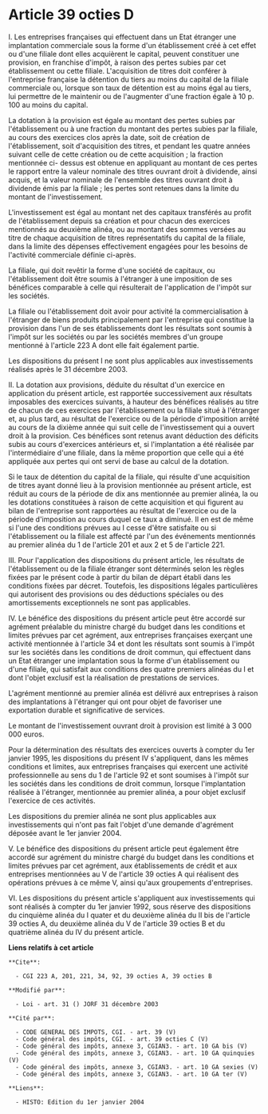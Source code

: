 # Article 39 octies D

I. Les entreprises françaises qui effectuent dans un Etat étranger une implantation commerciale sous la forme d'un
établissement créé à cet effet ou d'une filiale dont elles acquièrent le capital, peuvent constituer une provision, en
franchise d'impôt, à raison des pertes subies par cet établissement ou cette filiale. L'acquisition de titres doit conférer à
l'entreprise française la détention du tiers au moins du capital de la filiale commerciale ou, lorsque son taux de détention
est au moins égal au tiers, lui permettre de le maintenir ou de l'augmenter d'une fraction égale à 10 p. 100 au moins du
capital.

La dotation à la provision est égale au montant des pertes subies par l'établissement ou à une fraction du montant des pertes
subies par la filiale, au cours des exercices clos après la date, soit de création de l'établissement, soit d'acquisition des
titres, et pendant les quatre années suivant celle de cette création ou de cette acquisition ; la fraction mentionnée ci-
dessus est obtenue en appliquant au montant de ces pertes le rapport entre la valeur nominale des titres ouvrant droit à
dividende, ainsi acquis, et la valeur nominale de l'ensemble des titres ouvrant droit à dividende émis par la filiale ; les
pertes sont retenues dans la limite du montant de l'investissement.

L'investissement est égal au montant net des capitaux transférés au profit de l'établissement depuis sa création et pour
chacun des exercices mentionnés au deuxième alinéa, ou au montant des sommes versées au titre de chaque acquisition de titres
représentatifs du capital de la filiale, dans la limite des dépenses effectivement engagées pour les besoins de l'activité
commerciale définie ci-après.

La filiale, qui doit revêtir la forme d'une société de capitaux, ou l'établissement doit être soumis à l'étranger à une
imposition de ses bénéfices comparable à celle qui résulterait de l'application de l'impôt sur les sociétés.

La filiale ou l'établissement doit avoir pour activité la commercialisation à l'étranger de biens produits principalement par
l'entreprise qui constitue la provision dans l'un de ses établissements dont les résultats sont soumis à l'impôt sur les
sociétés ou par les sociétés membres d'un groupe mentionné à l'article 223 A dont elle fait également partie.

Les dispositions du présent I ne sont plus applicables aux investissements réalisés après le 31 décembre 2003.

II. La dotation aux provisions, déduite du résultat d'un exercice en application du présent article, est rapportée
successivement aux résultats imposables des exercices suivants, à hauteur des bénéfices réalisés au titre de chacun de ces
exercices par l'établissement ou la filiale situé à l'étranger et, au plus tard, au résultat de l'exercice ou de la période
d'imposition arrêté au cours de la dixième année qui suit celle de l'investissement qui a ouvert droit à la provision. Ces
bénéfices sont retenus avant déduction des déficits subis au cours d'exercices antérieurs et, si l'implantation a été
réalisée par l'intermédiaire d'une filiale, dans la même proportion que celle qui a été appliquée aux pertes qui ont servi de
base au calcul de la dotation.

Si le taux de détention du capital de la filiale, qui résulte d'une acquisition de titres ayant donné lieu à la provision
mentionnée au présent article, est réduit au cours de la période de dix ans mentionnée au premier alinéa, la ou les dotations
constituées à raison de cette acquisition et qui figurent au bilan de l'entreprise sont rapportées au résultat de l'exercice
ou de la période d'imposition au cours duquel ce taux a diminué. Il en est de même si l'une des conditions prévues au I cesse
d'être satisfaite ou si l'établissement ou la filiale est affecté par l'un des événements mentionnés au premier alinéa du 1
de l'article 201 et aux 2 et 5 de l'article 221.

III. Pour l'application des dispositions du présent article, les résultats de l'établissement ou de la filiale étranger sont
déterminés selon les règles fixées par le présent code à partir du bilan de départ établi dans les conditions fixées par
décret. Toutefois, les dispositions légales particulières qui autorisent des provisions ou des déductions spéciales ou des
amortissements exceptionnels ne sont pas applicables.

IV. Le bénéfice des dispositions du présent article peut être accordé sur agrément préalable du ministre chargé du budget
dans les conditions et limites prévues par cet agrément, aux entreprises françaises exerçant une activité mentionnée à
l'article 34 et dont les résultats sont soumis à l'impôt sur les sociétés dans les conditions de droit commun, qui effectuent
dans un Etat étranger une implantation sous la forme d'un établissement ou d'une filiale, qui satisfait aux conditions des
quatre premiers alinéas du I et dont l'objet exclusif est la réalisation de prestations de services.

L'agrément mentionné au premier alinéa est délivré aux entreprises à raison des implantations à l'étranger qui ont pour objet
de favoriser une exportation durable et significative de services.

Le montant de l'investissement ouvrant droit à provision est limité à 3 000 000 euros.

Pour la détermination des résultats des exercices ouverts à compter du 1er janvier 1995, les dispositions du présent IV
s'appliquent, dans les mêmes conditions et limites, aux entreprises françaises qui exercent une activité professionnelle au
sens du 1 de l'article 92 et sont soumises à l'impôt sur les sociétés dans les conditions de droit commun, lorsque
l'implantation réalisée à l'étranger, mentionnée au premier alinéa, a pour objet exclusif l'exercice de ces activités.

Les dispositions du premier alinéa ne sont plus applicables aux investissements qui n'ont pas fait l'objet d'une demande
d'agrément déposée avant le 1er janvier 2004.

V. Le bénéfice des dispositions du présent article peut également être accordé sur agrément du ministre chargé du budget dans
les conditions et limites prévues par cet agrément, aux établissements de crédit et aux entreprises mentionnées au V de
l'article 39 octies A qui réalisent des opérations prévues à ce même V, ainsi qu'aux groupements d'entreprises.

VI. Les dispositions du présent article s'appliquent aux investissements qui sont réalisés à compter du 1er janvier 1992,
sous réserve des dispositions du cinquième alinéa du I quater et du deuxième alinéa du II bis de l'article 39 octies A, du
deuxième alinéa du V de l'article 39 octies B et du quatrième alinéa du IV du présent article.

**Liens relatifs à cet article**

	**Cite**:

	  - CGI 223 A, 201, 221, 34, 92, 39 octies A, 39 octies B

	**Modifié par**:

	  - Loi - art. 31 () JORF 31 décembre 2003

	**Cité par**:

	  - CODE GENERAL DES IMPOTS, CGI. - art. 39 (V)
	  - Code général des impôts, CGI. - art. 39 octies C (V)
	  - Code général des impôts, annexe 3, CGIAN3. - art. 10 GA bis (V)
	  - Code général des impôts, annexe 3, CGIAN3. - art. 10 GA quinquies (V)
	  - Code général des impôts, annexe 3, CGIAN3. - art. 10 GA sexies (V)
	  - Code général des impôts, annexe 3, CGIAN3. - art. 10 GA ter (V)

	**Liens**:

	  - HISTO: Edition du 1er janvier 2004
